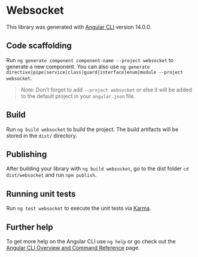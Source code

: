 # Websocket

This library was generated with [Angular CLI](https://github.com/angular/angular-cli) version 14.0.0.

## Code scaffolding

Run `ng generate component component-name --project websocket` to generate a new component. You can also use `ng generate directive|pipe|service|class|guard|interface|enum|module --project websocket`.
> Note: Don't forget to add `--project websocket` or else it will be added to the default project in your `angular.json` file. 

## Build

Run `ng build websocket` to build the project. The build artifacts will be stored in the `dist/` directory.

## Publishing

After building your library with `ng build websocket`, go to the dist folder `cd dist/websocket` and run `npm publish`.

## Running unit tests

Run `ng test websocket` to execute the unit tests via [Karma](https://karma-runner.github.io).

## Further help

To get more help on the Angular CLI use `ng help` or go check out the [Angular CLI Overview and Command Reference](https://angular.io/cli) page.
